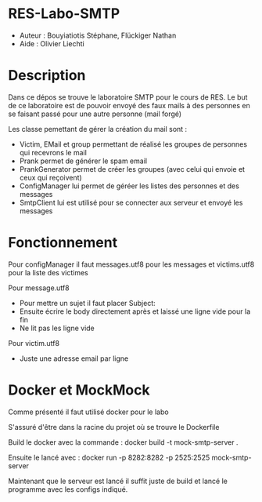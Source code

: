 # RES-Labo-SMTP

- Auteur : Bouyiatiotis Stéphane, Flückiger Nathan
- Aide   : Olivier Liechti

# Description
Dans ce dépos se trouve le laboratoire SMTP pour le cours de RES. 
Le but de ce laboratoire est de pouvoir envoyé des faux mails à des personnes en se faisant passé pour une autre personne (mail forgé)

Les classe pemettant de gérer la création du mail sont :
  - Victim, EMail et group permettant de réalisé les groupes de personnes qui recevrons le mail
  - Prank permet de générer le spam email
  - PrankGenerator permet de créer les groupes (avec celui qui envoie et ceux qui reçoivent) 
  - ConfigManager lui permet de géréer les listes des personnes et des messages
  - SmtpClient lui est utilisé pour se connecter aux serveur et envoyé les messages



# Fonctionnement
Pour configManager il faut messages.utf8 pour les messages et victims.utf8 pour la liste des victimes

Pour message.utf8
  - Pour mettre un sujet il faut placer Subject: <le sujet> 
  - Ensuite écrire le body directement après et laissé une ligne vide pour la fin  
  - Ne lit pas les ligne vide
  
Pour victim.utf8
  - Juste une adresse email par ligne
  
# Docker et MockMock

Comme présenté il faut utilisé docker pour le labo

S'assuré d'être dans la racine du projet où se trouve le Dockerfile

Build le docker avec la commande : docker build -t mock-smtp-server .

Ensuite le lancé avec : docker run -p 8282:8282 -p 2525:2525 mock-smtp-server

Maintenant que le serveur est lancé il suffit juste de build et lancé le programme avec les configs indiqué.
